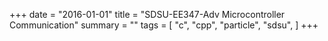+++
date = "2016-01-01"
title = "SDSU-EE347-Adv Microcontroller Communication"
summary = ""
tags = [
    "c",
    "cpp",
    "particle",
    "sdsu",
]
+++
